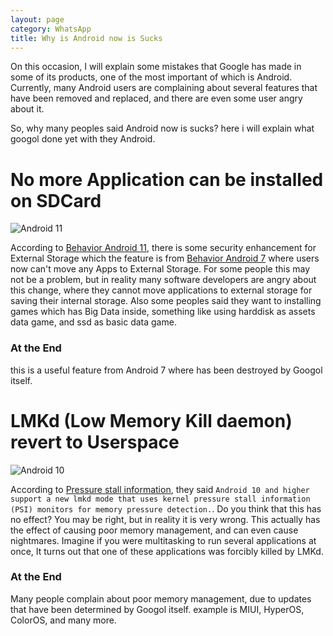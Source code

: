 ```yaml
---
layout: page
category: WhatsApp
title: Why is Android now is Sucks
---
```


On this occasion, I will explain some mistakes that Google has made in some of its products, one of the most important of which is Android.
Currently, many Android users are complaining about several features that have been removed and replaced, and there are even some user angry about it.

So, why many peoples said Android now is sucks?
here i will explain what googol done yet with they Android.

# No more Application can be installed on SDCard
![Android 11](https://developer.android.com/static/images/about/versions/11/android11_black.png)

According to [Behavior Android 11](https://developer.android.com/about/versions/11/privacy/storage?hl=id#app-specific-external), there is some security enhancement for External Storage which the feature is from [Behavior Android 7](https://developer.android.com/about/versions/nougat/android-7.0?hl=id#scoped_directory_access) where users now can't move any Apps to External Storage.
For some people this may not be a problem, but in reality many software developers are angry about this change, where they cannot move applications to external storage for saving their internal storage. Also some peoples said they want to installing games which has Big Data inside, something like using harddisk as assets data game, and ssd as basic data game.
### At the End
this is a useful feature from Android 7 where has been destroyed by Googol itself.

# LMKd (Low Memory Kill daemon) revert to Userspace
![Android 10](https://developer.android.com/static/images/about/versions/10/android10_black.png)

According to [Pressure stall information](https://source.android.com/docs/core/perf/lmkd#pressure-stall-information), they said `Android 10 and higher support a new lmkd mode that uses kernel pressure stall information (PSI) monitors for memory pressure detection.`.
Do you think that this has no effect? You may be right, but in reality it is very wrong. This actually has the effect of causing poor memory management, and can even cause nightmares.
Imagine if you were multitasking to run several applications at once, It turns out that one of these applications was forcibly killed by LMKd.
### At the End
Many people complain about poor memory management, due to updates that have been determined by Googol itself. example is MIUI, HyperOS, ColorOS, and many more.
